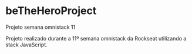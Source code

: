 # beTheHeroProject
Projeto semana omnistack 11

Projeto realizado durante a 11º semana omnistack da Rockseat utilizando a stack JavaScript.
